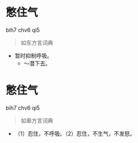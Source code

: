 # 憋住气
bih7 chv6 qi5
> 如东方言词典
- 暂时抑制呼吸。
  - ～潜下去。

# 憋住气
bih7 chv6 qi5
> 如皋方言词典
- （1）忍住，不呼吸。（2）忍住，不生气，不发怒。
